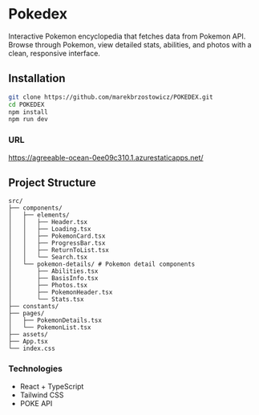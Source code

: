 # Pokedex
Interactive Pokemon encyclopedia that fetches data from Pokemon API. Browse through Pokemon, view detailed stats, abilities, and photos with a clean, responsive interface.

## Installation
```bash
git clone https://github.com/marekbrzostowicz/POKEDEX.git
cd POKEDEX
npm install
npm run dev
```
### URL 
https://agreeable-ocean-0ee09c310.1.azurestaticapps.net/

## Project Structure
```
src/
├── components/          
│   ├── elements/       
│   │   ├── Header.tsx
│   │   ├── Loading.tsx
│   │   ├── PokemonCard.tsx
│   │   ├── ProgressBar.tsx
│   │   ├── ReturnToList.tsx
│   │   └── Search.tsx
│   └── pokemon-details/ # Pokemon detail components
│       ├── Abilities.tsx
│       ├── BasisInfo.tsx
│       ├── Photos.tsx
│       ├── PokemonHeader.tsx
│       └── Stats.tsx
├── constants/           
├── pages/            
│   ├── PokemonDetails.tsx
│   └── PokemonList.tsx
├── assets/           
├── App.tsx            
└── index.css
```

### Technologies
 - React + TypeScript
 - Tailwind CSS
 - POKE API



